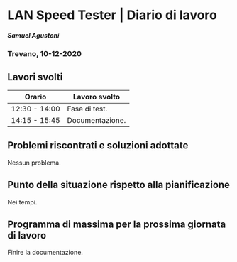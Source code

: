 # LAN Speed Tester | Diario di lavoro

##### Samuel Agustoni

### Trevano, 10-12-2020

## Lavori svolti

| Orario | Lavoro svolto |
| ------ | ----------- |
| 12:30 - 14:00  | Fase di test. |
| 14:15 - 15:45  | Documentazione. |

## Problemi riscontrati e soluzioni adottate
Nessun problema.
## Punto della situazione rispetto alla pianificazione
Nei tempi.
## Programma di massima per la prossima giornata di lavoro
Finire la documentazione.

